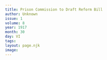 ```yaml
---
title: Prison Commission to Draft Reform Bill
author: Unknown
issue: 1
volume: 8
year: 1917
month: 30
day: VI
tags:
layout: page.njk
image:
---
```


